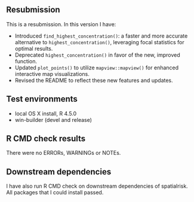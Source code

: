 ## Resubmission
This is a resubmission. In this version I have:

* Introduced `find_highest_concentration()`: a faster and more accurate alternative to `highest_concentration()`, leveraging focal statistics for optimal results.
* Deprecated `highest_concentration()` in favor of the new, improved function.
* Updated `plot_points()` to utilize `mapview::mapview()` for enhanced interactive map visualizations.
* Revised the README to reflect these new features and updates.

## Test environments
* local OS X install, R 4.5.0
* win-builder (devel and release)

## R CMD check results
There were no ERRORs, WARNINGs or NOTEs. 

## Downstream dependencies
I have also run R CMD check on downstream dependencies of spatialrisk.
All packages that I could install passed.


